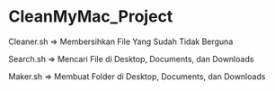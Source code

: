 # CleanMyMac_Project

Cleaner.sh => Membersihkan File Yang Sudah Tidak Berguna

Search.sh => Mencari File di Desktop, Documents, dan Downloads

Maker.sh => Membuat Folder di  Desktop, Documents, dan Downloads
